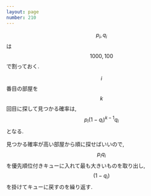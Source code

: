```yaml
---
layout: page
number: 210
---
```

$$ p_i, q_i $$ は $$ 1000, 100 $$ で割っておく.

$$ i $$ 番目の部屋を $$ k $$ 回目に探して見つかる確率は, $$ p_i(1-q_i)^{k-1}q_i $$ となる.

見つかる確率が高い部屋から順に探せばいいので, $$ p_iq_i $$ を優先順位付きキューに入れて最も大きいものを取り出し, $$ (1-q_i) $$ を掛けてキューに戻すのを繰り返す.
